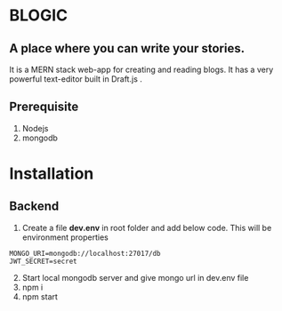 # BLOGIC

## A place where you can write your stories.

It is a MERN stack web-app for creating and reading blogs. It has a very powerful text-editor built in Draft.js .

## Prerequisite 
1. Nodejs 
2. mongodb

# Installation 
## Backend 
1. Create a file **dev.env** in root folder and add below code. This will be environment properties 
```
MONGO_URI=mongodb://localhost:27017/db
JWT_SECRET=secret
```
2. Start local mongodb server and give mongo url in dev.env file
3. npm i 
4. npm start 

